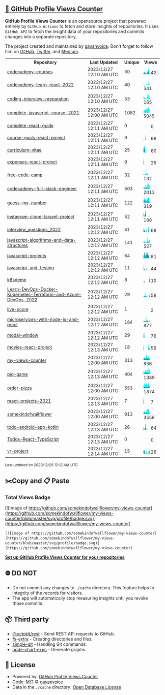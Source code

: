 ## [🚀 GitHub Profile Views Counter](https://github.com/gayanvoice/github-profile-views-counter)
**GitHub Profile Views Counter** is an opensource project that powered entirely by  `GitHub Actions` to fetch and store insights of repositories.
It uses `GitHub API` to fetch the insight data of your repositories and commits changes into a separate repository.

The project created and maintained by [gayanvoice](https://github.com/gayanvoice). Don't forget to follow him on [GitHub](https://github.com/gayanvoice), [Twitter](https://twitter.com/gayanvoice), and [Medium](https://gayanvoice.medium.com/).

<table>
	<tr>
		<th>
			Repository
		</th>
		<th>
			Last Updated
		</th>
		<th>
			Unique
		</th>
		<th>
			Views
		</th>
	</tr>
	<tr>
		<td>
			<a href="https://github.com/somekindofwallflower/my-views-counter/tree/master/readme/540768760/year.md">
				codecademy-courses
			</a>
		</td>
		<td>
			2023/12/27 12:10 AM UTC
		</td>
		<td>
			30
		</td>
		<td>
			<img alt="Response time graph" src="https://github.com/somekindofwallflower/my-views-counter/raw/master/graph/540768760/small/year.png" height="20"> 42
		</td>
	</tr>
	<tr>
		<td>
			<a href="https://github.com/somekindofwallflower/my-views-counter/tree/master/readme/548372410/year.md">
				codecademy-learn-react-2022
			</a>
		</td>
		<td>
			2023/12/27 12:10 AM UTC
		</td>
		<td>
			40
		</td>
		<td>
			<img alt="Response time graph" src="https://github.com/somekindofwallflower/my-views-counter/raw/master/graph/548372410/small/year.png" height="20"> 541
		</td>
	</tr>
	<tr>
		<td>
			<a href="https://github.com/somekindofwallflower/my-views-counter/tree/master/readme/419855223/year.md">
				coding-interview-preparation
			</a>
		</td>
		<td>
			2023/12/27 12:10 AM UTC
		</td>
		<td>
			53
		</td>
		<td>
			<img alt="Response time graph" src="https://github.com/somekindofwallflower/my-views-counter/raw/master/graph/419855223/small/year.png" height="20"> 165
		</td>
	</tr>
	<tr>
		<td>
			<a href="https://github.com/somekindofwallflower/my-views-counter/tree/master/readme/415975168/year.md">
				complete-javascript-course-2021
			</a>
		</td>
		<td>
			2023/12/27 12:00 AM UTC
		</td>
		<td>
			1082
		</td>
		<td>
			<img alt="Response time graph" src="https://github.com/somekindofwallflower/my-views-counter/raw/master/graph/415975168/small/year.png" height="20"> 5045
		</td>
	</tr>
	<tr>
		<td>
			<a href="https://github.com/somekindofwallflower/my-views-counter/tree/master/readme/505335448/year.md">
				complete-react-guide
			</a>
		</td>
		<td>
			2023/12/27 12:11 AM UTC
		</td>
		<td>
			0
		</td>
		<td>
			<img alt="Response time graph" src="https://github.com/somekindofwallflower/my-views-counter/raw/master/graph/505335448/small/year.png" height="20"> 0
		</td>
	</tr>
	<tr>
		<td>
			<a href="https://github.com/somekindofwallflower/my-views-counter/tree/master/readme/435672982/year.md">
				course-goals-react-project
			</a>
		</td>
		<td>
			2023/12/27 12:11 AM UTC
		</td>
		<td>
			9
		</td>
		<td>
			<img alt="Response time graph" src="https://github.com/somekindofwallflower/my-views-counter/raw/master/graph/435672982/small/year.png" height="20"> 98
		</td>
	</tr>
	<tr>
		<td>
			<a href="https://github.com/somekindofwallflower/my-views-counter/tree/master/readme/420033469/year.md">
				curriculum-vitae
			</a>
		</td>
		<td>
			2023/12/27 12:11 AM UTC
		</td>
		<td>
			25
		</td>
		<td>
			<img alt="Response time graph" src="https://github.com/somekindofwallflower/my-views-counter/raw/master/graph/420033469/small/year.png" height="20"> 60
		</td>
	</tr>
	<tr>
		<td>
			<a href="https://github.com/somekindofwallflower/my-views-counter/tree/master/readme/435666261/year.md">
				expenses-react-project
			</a>
		</td>
		<td>
			2023/12/27 12:11 AM UTC
		</td>
		<td>
			9
		</td>
		<td>
			<img alt="Response time graph" src="https://github.com/somekindofwallflower/my-views-counter/raw/master/graph/435666261/small/year.png" height="20"> 29
		</td>
	</tr>
	<tr>
		<td>
			<a href="https://github.com/somekindofwallflower/my-views-counter/tree/master/readme/445301973/year.md">
				free-code-camp
			</a>
		</td>
		<td>
			2023/12/27 12:11 AM UTC
		</td>
		<td>
			32
		</td>
		<td>
			<img alt="Response time graph" src="https://github.com/somekindofwallflower/my-views-counter/raw/master/graph/445301973/small/year.png" height="20"> 132
		</td>
	</tr>
	<tr>
		<td>
			<a href="https://github.com/somekindofwallflower/my-views-counter/tree/master/readme/435050698/year.md">
				codecademy-full-stack-engineer
			</a>
		</td>
		<td>
			2023/12/27 12:11 AM UTC
		</td>
		<td>
			503
		</td>
		<td>
			<img alt="Response time graph" src="https://github.com/somekindofwallflower/my-views-counter/raw/master/graph/435050698/small/year.png" height="20"> 2013
		</td>
	</tr>
	<tr>
		<td>
			<a href="https://github.com/somekindofwallflower/my-views-counter/tree/master/readme/434376698/year.md">
				guess-my-number
			</a>
		</td>
		<td>
			2023/12/27 12:11 AM UTC
		</td>
		<td>
			122
		</td>
		<td>
			<img alt="Response time graph" src="https://github.com/somekindofwallflower/my-views-counter/raw/master/graph/434376698/small/year.png" height="20"> 319
		</td>
	</tr>
	<tr>
		<td>
			<a href="https://github.com/somekindofwallflower/my-views-counter/tree/master/readme/435674792/year.md">
				instagram-clone-laravel-project
			</a>
		</td>
		<td>
			2023/12/27 12:11 AM UTC
		</td>
		<td>
			52
		</td>
		<td>
			<img alt="Response time graph" src="https://github.com/somekindofwallflower/my-views-counter/raw/master/graph/435674792/small/year.png" height="20"> 168
		</td>
	</tr>
	<tr>
		<td>
			<a href="https://github.com/somekindofwallflower/my-views-counter/tree/master/readme/451603613/year.md">
				interview_questions_2022
			</a>
		</td>
		<td>
			2023/12/27 12:12 AM UTC
		</td>
		<td>
			41
		</td>
		<td>
			<img alt="Response time graph" src="https://github.com/somekindofwallflower/my-views-counter/raw/master/graph/451603613/small/year.png" height="20"> 68
		</td>
	</tr>
	<tr>
		<td>
			<a href="https://github.com/somekindofwallflower/my-views-counter/tree/master/readme/450834448/year.md">
				javascript-algorithms-and-data-structures
			</a>
		</td>
		<td>
			2023/12/27 12:12 AM UTC
		</td>
		<td>
			141
		</td>
		<td>
			<img alt="Response time graph" src="https://github.com/somekindofwallflower/my-views-counter/raw/master/graph/450834448/small/year.png" height="20"> 527
		</td>
	</tr>
	<tr>
		<td>
			<a href="https://github.com/somekindofwallflower/my-views-counter/tree/master/readme/434374207/year.md">
				javascript-projects
			</a>
		</td>
		<td>
			2023/12/27 12:12 AM UTC
		</td>
		<td>
			64
		</td>
		<td>
			<img alt="Response time graph" src="https://github.com/somekindofwallflower/my-views-counter/raw/master/graph/434374207/small/year.png" height="20"> 81
		</td>
	</tr>
	<tr>
		<td>
			<a href="https://github.com/somekindofwallflower/my-views-counter/tree/master/readme/435530501/year.md">
				javascript-unit-testing
			</a>
		</td>
		<td>
			2023/12/27 12:12 AM UTC
		</td>
		<td>
			11
		</td>
		<td>
			<img alt="Response time graph" src="https://github.com/somekindofwallflower/my-views-counter/raw/master/graph/435530501/small/year.png" height="20"> 44
		</td>
	</tr>
	<tr>
		<td>
			<a href="https://github.com/somekindofwallflower/my-views-counter/tree/master/readme/540201371/year.md">
				k8sdemo
			</a>
		</td>
		<td>
			2023/12/27 12:12 AM UTC
		</td>
		<td>
			8
		</td>
		<td>
			<img alt="Response time graph" src="https://github.com/somekindofwallflower/my-views-counter/raw/master/graph/540201371/small/year.png" height="20"> 10
		</td>
	</tr>
	<tr>
		<td>
			<a href="https://github.com/somekindofwallflower/my-views-counter/tree/master/readme/546235708/year.md">
				Learn-DevOps-Docker-Kubernetes-Terraform-and-Azure-DevOps-2022
			</a>
		</td>
		<td>
			2023/12/27 12:12 AM UTC
		</td>
		<td>
			29
		</td>
		<td>
			<img alt="Response time graph" src="https://github.com/somekindofwallflower/my-views-counter/raw/master/graph/546235708/small/year.png" height="20"> 58
		</td>
	</tr>
	<tr>
		<td>
			<a href="https://github.com/somekindofwallflower/my-views-counter/tree/master/readme/538674926/year.md">
				live-score
			</a>
		</td>
		<td>
			2023/12/27 12:12 AM UTC
		</td>
		<td>
			1
		</td>
		<td>
			<img alt="Response time graph" src="https://github.com/somekindofwallflower/my-views-counter/raw/master/graph/538674926/small/year.png" height="20"> 2
		</td>
	</tr>
	<tr>
		<td>
			<a href="https://github.com/somekindofwallflower/my-views-counter/tree/master/readme/500419354/year.md">
				microservices-with-node-js-and-react
			</a>
		</td>
		<td>
			2023/12/27 12:12 AM UTC
		</td>
		<td>
			184
		</td>
		<td>
			<img alt="Response time graph" src="https://github.com/somekindofwallflower/my-views-counter/raw/master/graph/500419354/small/year.png" height="20"> 877
		</td>
	</tr>
	<tr>
		<td>
			<a href="https://github.com/somekindofwallflower/my-views-counter/tree/master/readme/434401511/year.md">
				modal-window
			</a>
		</td>
		<td>
			2023/12/27 12:12 AM UTC
		</td>
		<td>
			29
		</td>
		<td>
			<img alt="Response time graph" src="https://github.com/somekindofwallflower/my-views-counter/raw/master/graph/434401511/small/year.png" height="20"> 76
		</td>
	</tr>
	<tr>
		<td>
			<a href="https://github.com/somekindofwallflower/my-views-counter/tree/master/readme/435676856/year.md">
				movies-react-project
			</a>
		</td>
		<td>
			2023/12/27 12:13 AM UTC
		</td>
		<td>
			18
		</td>
		<td>
			<img alt="Response time graph" src="https://github.com/somekindofwallflower/my-views-counter/raw/master/graph/435676856/small/year.png" height="20"> 59
		</td>
	</tr>
	<tr>
		<td>
			<a href="https://github.com/somekindofwallflower/my-views-counter/tree/master/readme/439741534/year.md">
				my-views-counter
			</a>
		</td>
		<td>
			2023/12/27 12:00 AM UTC
		</td>
		<td>
			313
		</td>
		<td>
			<img alt="Response time graph" src="https://github.com/somekindofwallflower/my-views-counter/raw/master/graph/439741534/small/year.png" height="20"> 836
		</td>
	</tr>
	<tr>
		<td>
			<a href="https://github.com/somekindofwallflower/my-views-counter/tree/master/readme/434402475/year.md">
				pig-game
			</a>
		</td>
		<td>
			2023/12/27 12:13 AM UTC
		</td>
		<td>
			404
		</td>
		<td>
			<img alt="Response time graph" src="https://github.com/somekindofwallflower/my-views-counter/raw/master/graph/434402475/small/year.png" height="20"> 1389
		</td>
	</tr>
	<tr>
		<td>
			<a href="https://github.com/somekindofwallflower/my-views-counter/tree/master/readme/434991359/year.md">
				order-pizza
			</a>
		</td>
		<td>
			2023/12/27 12:00 AM UTC
		</td>
		<td>
			553
		</td>
		<td>
			<img alt="Response time graph" src="https://github.com/somekindofwallflower/my-views-counter/raw/master/graph/434991359/small/year.png" height="20"> 1874
		</td>
	</tr>
	<tr>
		<td>
			<a href="https://github.com/somekindofwallflower/my-views-counter/tree/master/readme/435542286/year.md">
				react-projects-2021
			</a>
		</td>
		<td>
			2023/12/27 12:13 AM UTC
		</td>
		<td>
			7
		</td>
		<td>
			<img alt="Response time graph" src="https://github.com/somekindofwallflower/my-views-counter/raw/master/graph/435542286/small/year.png" height="20"> 7
		</td>
	</tr>
	<tr>
		<td>
			<a href="https://github.com/somekindofwallflower/my-views-counter/tree/master/readme/435539709/year.md">
				somekindofwallflower
			</a>
		</td>
		<td>
			2023/12/27 12:00 AM UTC
		</td>
		<td>
			913
		</td>
		<td>
			<img alt="Response time graph" src="https://github.com/somekindofwallflower/my-views-counter/raw/master/graph/435539709/small/year.png" height="20"> 3556
		</td>
	</tr>
	<tr>
		<td>
			<a href="https://github.com/somekindofwallflower/my-views-counter/tree/master/readme/435679895/year.md">
				todo-android-app-kotlin
			</a>
		</td>
		<td>
			2023/12/27 12:13 AM UTC
		</td>
		<td>
			26
		</td>
		<td>
			<img alt="Response time graph" src="https://github.com/somekindofwallflower/my-views-counter/raw/master/graph/435679895/small/year.png" height="20"> 64
		</td>
	</tr>
	<tr>
		<td>
			<a href="https://github.com/somekindofwallflower/my-views-counter/tree/master/readme/455232029/year.md">
				Todos-React-TypeScript
			</a>
		</td>
		<td>
			2023/12/27 12:13 AM UTC
		</td>
		<td>
			0
		</td>
		<td>
			<img alt="Response time graph" src="https://github.com/somekindofwallflower/my-views-counter/raw/master/graph/455232029/small/year.png" height="20"> 0
		</td>
	</tr>
	<tr>
		<td>
			<a href="https://github.com/somekindofwallflower/my-views-counter/tree/master/readme/450260592/year.md">
				vr-project
			</a>
		</td>
		<td>
			2023/12/27 12:14 AM UTC
		</td>
		<td>
			15
		</td>
		<td>
			<img alt="Response time graph" src="https://github.com/somekindofwallflower/my-views-counter/raw/master/graph/450260592/small/year.png" height="20"> 26
		</td>
	</tr>
</table>

<small><i>Last updated on 2023/12/29 12:12 AM UTC</i></small>

## ✂️Copy and 📋 Paste
### Total Views Badge
[![Image of https://github.com/somekindofwallflower/my-views-counter](https://github.com/somekindofwallflower/my-views-counter/blob/master/svg/profile/badge.svg)](https://github.com/somekindofwallflower/my-views-counter)

```readme
[![Image of https://github.com/somekindofwallflower/my-views-counter](https://github.com/somekindofwallflower/my-views-counter/blob/master/svg/profile/badge.svg)](https://github.com/somekindofwallflower/my-views-counter)
```
[**Set up GitHub Profile Views Counter for your repositories**](https://github.com/gayanvoice/github-profile-views-counter)
## ⛔ DO NOT
- Do not commit any changes to `./cache` directory. This feature helps to integrity of the records for visitors.
- The app will automatically stop measuring insights until you revoke those commits.
## 📦 Third party

- [@octokit/rest](https://www.npmjs.com/package/@octokit/rest) - Send REST API requests to GitHub.
- [fs-extra](https://www.npmjs.com/package/fs-extra) - Creating directories and files.
- [simple-git](https://www.npmjs.com/package/simple-git) - Handling Git commands.
- [node-chart-exec](https://www.npmjs.com/package/node-chart-exec) - Generate graphs.
## 📄 License
- Powered by: [GitHub Profile Views Counter](https://github.com/gayanvoice/github-profile-views-counter)
- Code: [MIT](./LICENSE) © [gayanvoice](https://github.com/gayanvoice)
- Data in the `./cache` directory: [Open Database License](https://opendatacommons.org/licenses/odbl/1-0/)